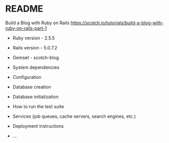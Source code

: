 # README

Build a Blog with Ruby on Rails
https://scotch.io/tutorials/build-a-blog-with-ruby-on-rails-part-1

* Ruby version - 2.5.5

* Rails version - 5.0.7.2

* Gemset - scotch-blog

* System dependencies

* Configuration

* Database creation

* Database initialization

* How to run the test suite

* Services (job queues, cache servers, search engines, etc.)

* Deployment instructions

* ...

